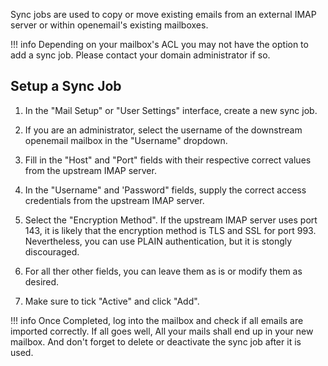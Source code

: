Sync jobs are used to copy or move existing emails from an external IMAP server or within openemail's existing mailboxes.

!!! info
    Depending on your mailbox's ACL you may not have the option to add a sync job. Please contact your domain administrator if so.

## Setup a Sync Job
1. In the "Mail Setup" or "User Settings" interface, create a new sync job.

2. If you are an administrator, select the username of the downstream openemail mailbox in the "Username" dropdown.

3. Fill in the "Host" and "Port" fields with their respective correct values from the upstream IMAP server.

4. In the "Username" and 'Password" fields, supply the correct access credentials from the upstream IMAP server.

5. Select the "Encryption Method". If the upstream IMAP server uses port 143, it is likely that the encryption method is TLS and SSL for port 993. Nevertheless, you can use PLAIN authentication, but it is stongly discouraged.

6. For all ther other fields, you can leave them as is or modify them as desired.

7. Make sure to tick "Active" and click "Add".

!!! info
    Once Completed, log into the mailbox and check if all emails are imported correctly. If all goes well, All your mails shall end up in your new mailbox. And don't forget to delete or deactivate the sync job after it is used.
